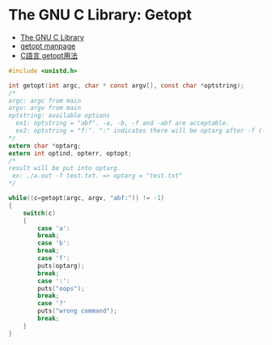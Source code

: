 # The GNU C Library: Getopt

* [The GNU C Library](https://www.gnu.org/software/libc/manual/html_node/Getopt.html)
* [getopt manpage](http://man7.org/linux/man-pages/man3/getopt.3.html)
* [C語言 getopt用法](http://carl830.pixnet.net/blog/post/50806433-c%E8%AA%9E%E8%A8%80-getopt%E7%94%A8%E6%B3%95-)

```c
#include <unistd.h>

int getopt(int argc, char * const argv[], const char *optstring);
/*
argc: argc from main
argv: argv from main
optstring: available options 
  ex1: optstring = "abf". -a, -b, -f and -abf are acceptable.
  ex2: optstring = "f:". ":" indicates there will be optarg after -f (-f filename)
*/
extern char *optarg;
extern int optind, opterr, optopt;
/*
result will be put into optarg.
 ex: ./a.out -f test.txt. => optarg = "test.txt"
*/
```

```c
while((c=getopt(argc, argv, "abf:")) != -1)
{
    switch(c)
    {
        case 'a':
        break;
        case 'b':
        break;
        case 'f':
        puts(optarg);
        break;
        case ':':
        puts("oops");
        break;
        case '?'
        puts("wrong command");
        break;
    }
}
```